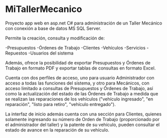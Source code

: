 # MiTallerMecanico
Proyecto app web en asp.net C# para administración de un Taller Mecánico con conexión a base de datos MS SQL Server.

Permite la creación, consulta y modificación de:

-Presupuestos
-Órdenes de Trabajo
-Clientes
-Vehículos
-Servicios
-Repuestos
-Usuarios del sistema

Además, ofrece la posibilidad de exportar Presupuestos y Órdenes de Trabajo en formato PDF y exportar tablas de consultas en formato Excel.

Cuenta con dos perfiles de acceso, uno para usuario Administrador con acceso a todas las funciones del sistema, y otro para Mecánicos, con acceso limitado a consultas de Presupuestos y Órdenes de Trabajo, así como la actualización del estado de las Órdenes de Trabajo a medida que se realizan las reparaciones de los vehículos ("vehículo ingresado", "en reparación", "listo para retiro", "vehículo entregado").

La interfaz de inicio además cuenta con una sección para Clientes, quienes solamente ingresando su número de Orden de Trabajo (proporcionado por el administrador del taller) y la patente de su vehículo, pueden consultar el estado de avance en la reparación de su vehículo.
